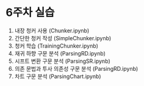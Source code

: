 6주차 실습
==========
1. 내장 청커 사용 (Chunker.ipynb)
1. 간단한 청커 작성 (SimpleChunker.ipynb)
1. 청커 학습 (TrainingChunker.ipynb)
1. 재귀 하향 구문 분석 (ParsingRD.ipynb)
1. 시프트 변환 구문 분석 (ParsingSR.ipynb)
1. 의존 문법과 투사 의존성 구문 분석 (ParsingRD.ipynb)
1. 차트 구문 분석 (ParsingChart.ipynb)
